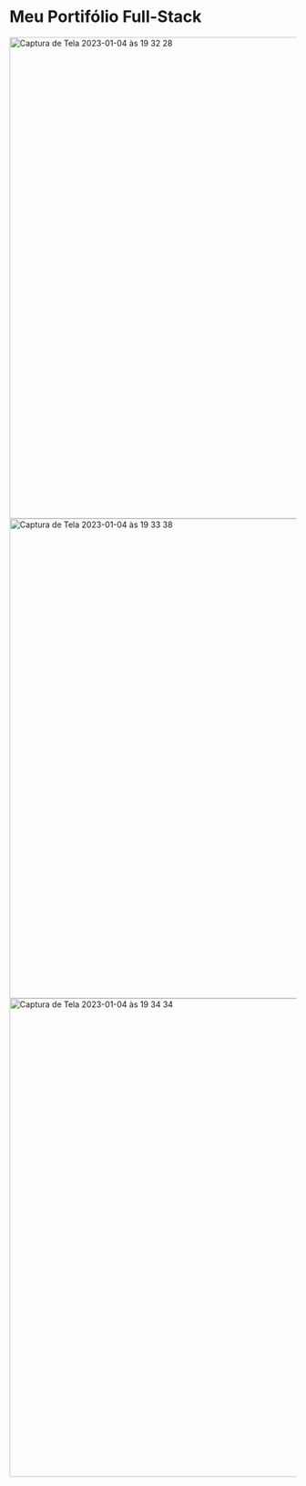 # Meu Portifólio Full-Stack


<img width="846" alt="Captura de Tela 2023-01-04 às 19 32 28" src="https://user-images.githubusercontent.com/65035109/210662598-f69450f6-72b3-4dc7-9c4b-6d03326e9af4.png">
<img width="843" alt="Captura de Tela 2023-01-04 às 19 33 38" src="https://user-images.githubusercontent.com/65035109/210662752-f7f60a60-cc36-4712-8bbc-95f5e58bf13f.png">
<img width="841" alt="Captura de Tela 2023-01-04 às 19 34 34" src="https://user-images.githubusercontent.com/65035109/210662862-4a883a6f-56e3-4da3-9d48-12b47149a064.png">

